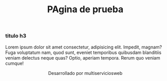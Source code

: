 <!DOCTYPE html>
<html lang="en">
<head>
     <meta charset="UTF-8">
     <meta http-equiv="X-UA-Compatible" content="IE=edge">
     <meta name="viewport" content="width=device-width, initial-scale=1.0">
     <title>Document</title>
</head>
<body>
     <header>
          <center>
               <h1>PAgina de prueba</h1>
          </center>
     </header>
     <section>
          <article>
               <h3>titulo h3</h3>
               <p>
                    Lorem ipsum dolor sit amet consectetur, adipisicing elit. Impedit, magnam? Fuga voluptatum nam, quod sunt, eveniet temporibus quibusdam blanditiis veniam delectus neque quas? Optio, aperiam tempora. Rerum quo veniam cumque!
               </p>
          </article>
     </section>
     <footer>
          <center>
               <p>
                  Desarrollado por multiserviciosweb
               </p>
          </center>
     </footer>
</body>
</html>
